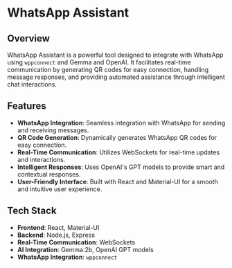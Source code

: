 # WhatsApp Assistant

## Overview

WhatsApp Assistant is a powerful tool designed to integrate with WhatsApp using `wppconnect` and Gemma and OpenAI. It facilitates real-time communication by generating QR codes for easy connection, handling message responses, and providing automated assistance through intelligent chat interactions.

## Features

- **WhatsApp Integration**: Seamless integration with WhatsApp for sending and receiving messages.
- **QR Code Generation**: Dynamically generates WhatsApp QR codes for easy connection.
- **Real-Time Communication**: Utilizes WebSockets for real-time updates and interactions.
- **Intelligent Responses**: Uses OpenAI's GPT models to provide smart and contextual responses.
- **User-Friendly Interface**: Built with React and Material-UI for a smooth and intuitive user experience.

## Tech Stack

- **Frontend**: React, Material-UI
- **Backend**: Node.js, Express
- **Real-Time Communication**: WebSockets
- **AI Integration**: Gemma:2b, OpenAI GPT models
- **WhatsApp Integration**: `wppconnect`



